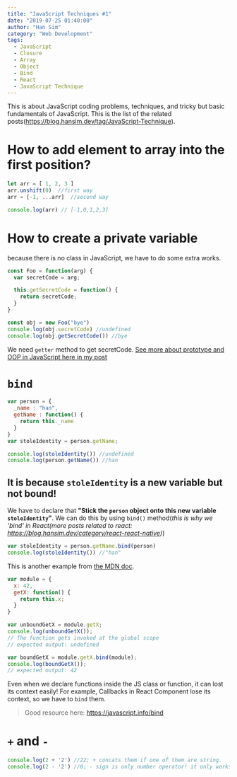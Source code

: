 ```yaml
---
title: "JavaScript Techniques #1"
date: "2019-07-25 01:40:00"
author: "Han Sim"
category: "Web Development"
tags:
  - JavaScript
  - Closure
  - Array
  - Object
  - Bind
  - React
  - JavaScript Technique
---
```


This is about JavaScript coding problems, techniques, and tricky but basic fundamentals of JavaScript. This is the list of the related posts(https://blog.hansim.dev/tag/JavaScript-Technique).

# How to add element to array into the first position?

```JavaScript
let arr = [ 1, 2, 3 ]
arr.unshift(0)  //first way
arr = [-1, ...arr]  //second way

console.log(arr) // [-1,0,1,2,3]
```

# How to create a private variable

because there is no class in JavaScript, we have to do some extra works.

```JavaScript
const Foo = function(arg) {
  var secretCode = arg;

  this.getSecretCode = function() {
    return secretCode;
  }
}

const obj = new Foo("bye")
console.log(obj.secretCode) //undefined
console.log(obj.getSecretCode()) //bye
```

We need `getter` method to get secretCode. [See more about prototype and OOP in JavaScript here in my post](https://blog.hansim.dev/javascript-and-prototype-based-inheritance)

# `bind`

```JavaScript
var person = {
  _name : "han",
  getName : function() {
    return this._name
  }
}
var stoleIdentity = person.getName;

console.log(stoleIdentity()) //undefined
console.log(person.getName()) //han
```

## It is because `stoleIdentity` is a new variable but not bound!

We have to declare that **"Stick the `person` object onto this new variable `stoleIdentity`"**. We can do this by using `bind()` method(_this is why we 'bind' in React(more posts related to react: https://blog.hansim.dev/category/react-react-native)_)

```JavaScript
var stoleIdentity = person.getName.bind(person)
console.log(stoleIdentity()) //"han"
```

This is another example from [the MDN doc](https://developer.mozilla.org/en-US/docs/Web/JavaScript/Reference/Global_objects/Function/bind).

```JavaScript
var module = {
  x: 42,
  getX: function() {
    return this.x;
  }
}

var unboundGetX = module.getX;
console.log(unboundGetX());
// The function gets invoked at the global scope
// expected output: undefined

var boundGetX = module.getX.bind(module);
console.log(boundGetX());
// expected output: 42
```

Even when we declare functions inside the JS class or function, it can lost its context easily! For example, Callbacks in React Component lose its context, so we have to `bind` them.

> Good resource here: https://javascript.info/bind

# `+` and `-`

```JavaScript
console.log(2 + '2') //22; + concats them if one of them are string.
console.log(2 - '2') //0; - sign is only number operator! it only works with numbers so it converts stirng into a number
```
